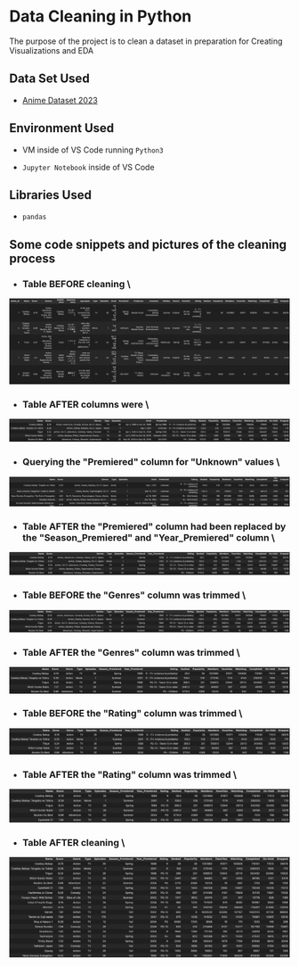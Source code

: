 
# Data Cleaning in Python

The purpose of the project is to clean a dataset in preparation for Creating Visualizations and EDA


## Data Set Used

 - [Anime Dataset 2023](https://www.kaggle.com/datasets/dbdmobile/myanimelist-dataset/data?select=anime-filtered.csv)
## Environment Used

- VM inside of VS Code running ```Python3```

- ```Jupyter Notebook``` inside of VS Code



## Libraries Used

- ```pandas```

## Some code snippets and pictures of the cleaning process 

- ### Table BEFORE cleaning \
![Table_Before_Drop_Columns](Images/Table_Before_Drop_Columns.png)
- ### Table AFTER columns were \
![Table_After_Drop_Columns](Images/Table_After_Drop_Columns.png)
- ### Querying the "Premiered" column for "Unknown" values \
![Premiered_Cols_Unk](Images/Premiered_Cols_Unk.png)
- ### Table AFTER the "Premiered" column had been replaced by the "Season_Premiered" and	"Year_Premiered" column \
![Year_Season_Cols](Images/Year_Season_Cols.png)
- ### Table BEFORE the "Genres" column was trimmed \
![Before_Genre_Trim](Images/Before_Genre_Trim.png)
- ### Table AFTER the "Genres" column was trimmed \
![After_Genre_Trim](Images/After_Genre_Trim.png)
- ### Table BEFORE the "Rating" column was trimmed \
![Before_Rating_Trim](Images/Before_Rating_Trim.png)
- ### Table AFTER the "Rating" column was trimmed \
![After_Rating_Trim](Images/After_Rating_Trim.png)
- ### Table AFTER cleaning \
![Final_Table](Images/Final_Table.png)
